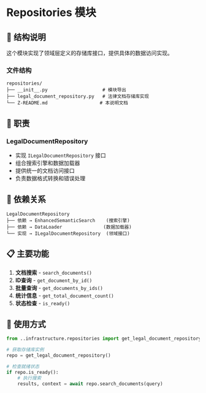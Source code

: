 # Repositories 模块

## 📁 结构说明

这个模块实现了领域层定义的存储库接口，提供具体的数据访问实现。

### 文件结构
```
repositories/
├── __init__.py                    # 模块导出
├── legal_document_repository.py   # 法律文档存储库实现
└── Z-README.md                   # 本说明文档
```

## 🎯 职责

### LegalDocumentRepository
- 实现 `ILegalDocumentRepository` 接口
- 组合搜索引擎和数据加载器
- 提供统一的文档访问接口
- 负责数据格式转换和错误处理

## 🔄 依赖关系

```
LegalDocumentRepository
├── 依赖 → EnhancedSemanticSearch    (搜索引擎)
├── 依赖 → DataLoader               (数据加载器)
└── 实现 → ILegalDocumentRepository  (领域接口)
```

## 📋 主要功能

1. **文档搜索** - `search_documents()`
2. **ID查询** - `get_document_by_id()`
3. **批量查询** - `get_documents_by_ids()`
4. **统计信息** - `get_total_document_count()`
5. **状态检查** - `is_ready()`

## 🚀 使用方式

```python
from ..infrastructure.repositories import get_legal_document_repository

# 获取存储库实例
repo = get_legal_document_repository()

# 检查就绪状态
if repo.is_ready():
    # 执行搜索
    results, context = await repo.search_documents(query)
```